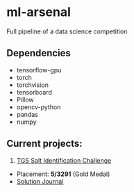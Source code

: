 # ml-arsenal
Full pipeline of a data science competition
## Dependencies
- tensorflow-gpu
- torch
- torchvision
- tensorboard
- Pillow
- opencv-python
- pandas
- numpy


## Current projects:

1. [TGS Salt Identification Challenge](https://www.kaggle.com/c/tgs-salt-identification-challenge/leaderboard)
- Placement: **5/3291** (Gold Medal)
- [Solution Journal](https://www.kaggle.com/c/tgs-salt-identification-challenge/discussion/69051)
  
